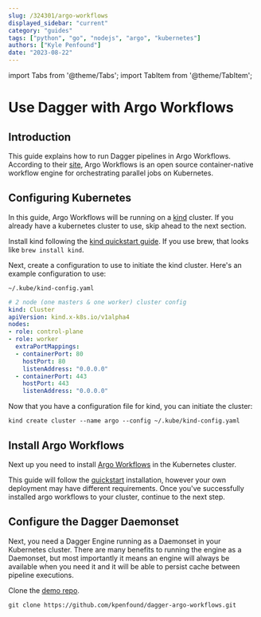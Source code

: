 ```yaml
---
slug: /324301/argo-workflows
displayed_sidebar: "current"
category: "guides"
tags: ["python", "go", "nodejs", "argo", "kubernetes"]
authors: ["Kyle Penfound"]
date: "2023-08-22"
---
```


import Tabs from '@theme/Tabs';
import TabItem from '@theme/TabItem';

# Use Dagger with Argo Workflows

## Introduction

This guide explains how to run Dagger pipelines in Argo Workflows. According to their [site](https://argoproj.github.io/argo-workflows/), Argo Workflows is an open source container-native workflow engine for orchestrating parallel jobs on Kubernetes.

## Configuring Kubernetes

In this guide, Argo Workflows will be running on a [kind](https://kind.sigs.k8s.io/) cluster. If you already have a kubernetes cluster to use, skip ahead to the next section.

Install kind following the [kind quickstart guide](https://kind.sigs.k8s.io/docs/user/quick-start/). If you use brew, that looks like `brew install kind`.

Next, create a configuration to use to initiate the kind cluster. Here's an example configuration to use:

`~/.kube/kind-config.yaml`

```yaml
# 2 node (one masters & one worker) cluster config
kind: Cluster
apiVersion: kind.x-k8s.io/v1alpha4
nodes:
- role: control-plane
- role: worker
  extraPortMappings:
  - containerPort: 80
    hostPort: 80
    listenAddress: "0.0.0.0"
  - containerPort: 443
    hostPort: 443
    listenAddress: "0.0.0.0"
```

Now that you have a configuration file for kind, you can initiate the cluster:

`kind create cluster --name argo --config ~/.kube/kind-config.yaml`

## Install Argo Workflows

Next up you need to install [Argo Workflows](https://argoproj.github.io/argo-workflows/) in the Kubernetes cluster.

This guide will follow the [quickstart](https://github.com/argoproj/argo-workflows/blob/master/docs/quick-start.md) installation, however your own deployment may have different requirements. Once you've successfully installed argo workflows to your cluster, continue to the next step.

## Configure the Dagger Daemonset

Next, you need a Dagger Engine running as a Daemonset in your Kubernetes cluster. There are many benefits to running the engine as a Daemonset, but most importantly it means an engine will always be available when you need it and it will be able to persist cache between pipeline executions.

Clone the [demo repo](https://github.com/kpenfound/dagger-argo-workflows).

`git clone https://github.com/kpenfound/dagger-argo-workflows.git`

